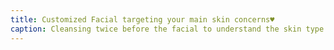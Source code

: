 ```yaml
---
title: Customized Facial targeting your main skin concerns♥️
caption: Cleansing twice before the facial to understand the skin type & skin condition, deep exfoliation and then using accurate masks + jelly masks by @esthemax and finishing products.
---
```

